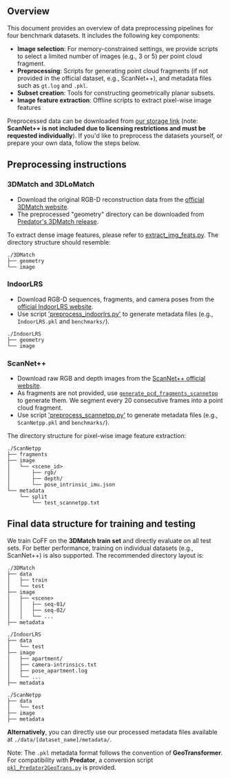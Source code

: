 ## Overview

This document provides an overview of data preprocessing pipelines for four benchmark datasets. It includes the following key components:
- **Image selection**: For memory-constrained settings, we provide scripts to select a limited number of images (e.g., 3 or 5) per point cloud fragment.
- **Preprocessing**: Scripts for generating point cloud fragments (if not provided in the official dataset, e.g., ScanNet++), and metadata files such as `gt.log` and `.pkl`.
- **Subset creation**: Tools for constructing geometrically planar subsets.
- **Image feature extraction**: Offline scripts to extract pixel-wise image features

Preprocessed data can be downloaded from [our storage link](xxx) (note: **ScanNet++ is not included due to licensing restrictions and must be requested individually**). If you'd like to preprocess the datasets yourself, or prepare your own data, follow the steps below.

## Preprocessing instructions

### 3DMatch and 3DLoMatch

- Download the original RGB-D reconstruction data from the [official 3DMatch website](https://3dmatch.cs.princeton.edu/#rgbd-reconstruction-datasets).
- The preprocessed "geometry" directory can be downloaded from [Predator's 3DMatch release](https://share.phys.ethz.ch/~gseg/pairwise_reg/).

To extract dense image features, please refer to [extract_img_feats.py](./extract_image_features/extract_img_feats.py). The directory structure should resemble:

```
./3DMatch
├── geometry
└── image
```

### IndoorLRS

- Download RGB-D sequences, fragments, and camera poses from the [official IndoorLRS website](http://redwood-data.org/indoor_lidar_rgbd/download.html).
- Use script ['preprocess_indoorlrs.py'](./preprocess/preprocess_indoorlrs.py) to generate metadata files (e.g., `IndoorLRS.pkl` and `benchmarks/`).

```
./IndoorLRS
├── geometry
└── image
```

### ScanNet++

- Download raw RGB and depth images from the [ScanNet++ official website](https://kaldir.vc.in.tum.de/scannetpp/).
- As fragments are not provided, use [`generate_pcd_fragments_scannetpp`](./preprocess/generate_pcd_fragments_scannetpp.py) to generate them. We segment every 20 consecutive frames into a point cloud fragment.
- Use script ['preprocess_scannetpp.py'](./preprocess/preprocess_scannetpp.py) to generate metadata files (e.g., `ScanNetpp.pkl` and `benchmarks/`).
    

The directory structure for pixel-wise image feature extraction:

```
./ScanNetpp
├── fragments
├── image
│   └── <scene_id>
│       ├── rgb/
│       ├── depth/
│       └── pose_intrinsic_imu.json
└── metadata
    └── split
        └── test_scannetpp.txt

```

## Final data structure for training and testing

We train CoFF on the **3DMatch train set** and directly evaluate on all test sets. For better performance, training on individual datasets (e.g., ScanNet++) is also supported. The recommended directory layout is:

```
./3DMatch
├── data
│   ├── train
│   └── test
├── image
│   ├── <scene>
│   │   ├── seq-01/
│   │   ├── seq-02/
│   │   └── ...
├── metadata

./IndoorLRS
├── data
│   └── test
├── image
│   ├── apartment/
│   ├── camera-intrinsics.txt
│   ├── pose_apartment.log
│   └── ...
├── metadata

./ScanNetpp
├── data
│   └── test
├── image
├── metadata
```

**Alternatively**, you can directly use our processed metadata files available at `./data/[dataset_name]/metadata/`.

Note: The `.pkl` metadata format follows the convention of **GeoTransformer**. For compatibility with **Predator**, a conversion script [`pkl_Predator2GeoTrans.py`](./create_subsets/pkl_Predator2GeoTrans.py) is provided.
